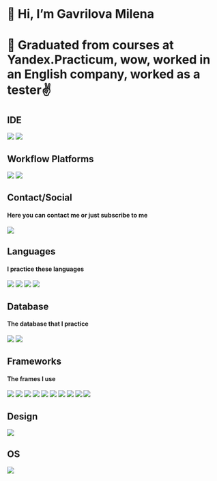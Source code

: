 # 👋 Hi, I’m Gavrilova Milena

# 🌱 Graduated from courses at Yandex.Practicum, wow, worked in an English company, worked as a tester✌

## IDE

<img src="https://img.shields.io/badge/Visual_Studio_Code-0078D4?style=for-the-badge&logo=visual%20studio%20code&logoColor=white">
<img src="https://img.shields.io/badge/WebStorm-000000?style=for-the-badge&logo=WebStorm&logoColor=white">

## Workflow Platforms

<img src="https://img.shields.io/badge/Jira-0052CC?style=for-the-badge&logo=Jira&logoColor=white">
<img src="https://img.shields.io/badge/TeamCity-000000?style=for-the-badge&logo=TeamCity&logoColor=white">

## Contact/Social
#### Here you can contact me or just subscribe to me

[<img src="https://img.shields.io/badge/@mlngvr-2CA5E0?style=for-the-badge&logo=telegram&logoColor=white"/>](https://t.me/mlngvr)

## Languages
#### I practice these languages
<p align="left">
<img src="https://img.shields.io/badge/HTML5-E34F26?style=for-the-badge&logo=html5&logoColor=white">
<img src="https://img.shields.io/badge/CSS3-1572B6?style=for-the-badge&logo=css3&logoColor=white">
<img src="https://img.shields.io/badge/JavaScript-323330?style=for-the-badge&logo=javascript&logoColor=F7DF1E"> 
<img src="https://img.shields.io/badge/TypeScript-007ACC?style=for-the-badge&logo=typescript&logoColor=white">
</p>

## Database
#### The database that I practice

<img src="https://img.shields.io/badge/MongoDB-4EA94B?style=for-the-badge&logo=mongodb&logoColor=white">
<img src="https://img.shields.io/badge/MySQL-005C84?style=for-the-badge&logo=mysql&logoColor=white">

## Frameworks
#### The frames I use
<p align="left">
<img src="https://img.shields.io/badge/Node.js-43853D?style=for-the-badge&logo=node.js&logoColor=white">
<img src="https://img.shields.io/badge/npm-CB3837?style=for-the-badge&logo=npm&logoColor=white">
<img src="https://img.shields.io/badge/Express.js-000000?style=for-the-badge&logo=express&logoColor=white">
<img src="https://img.shields.io/badge/React-20232A?style=for-the-badge&logo=react&logoColor=61DAFB">
<img src="https://img.shields.io/badge/Angular-DD0031?style=for-the-badge&logo=angular&logoColor=white">
<img src="https://img.shields.io/badge/Git-F05032?style=for-the-badge&logo=git&logoColor=white">
<img src="https://img.shields.io/badge/Postman-FF6C37?style=for-the-badge&logo=Postman&logoColor=white"> 
<img src="https://img.shields.io/badge/Sass-CC6699?style=for-the-badge&logo=sass&logoColor=white">
<img src="https://img.shields.io/badge/Unity-100000?style=for-the-badge&logo=unity&logoColor=white">
<img src="https://img.shields.io/badge/firebase-ffca28?style=for-the-badge&logo=firebase&logoColor=black">
</p>

## Design

<img src="https://img.shields.io/badge/Figma-F24E1E?style=for-the-badge&logo=figma&logoColor=white">

## OS

<img src="https://img.shields.io/badge/Windows-0078D6?style=for-the-badge&logo=windows&logoColor=white">

<!---
GavrilovaMilena/GavrilovaMilena is a ✨ special ✨ repository because its `README.md` (this file) appears on your GitHub profile.
You can click the Preview link to take a look at your changes.
--->

